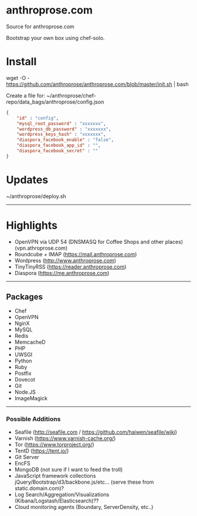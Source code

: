 anthroprose.com
===============

Source for anthroprose.com

Bootstrap your own box using chef-solo.

# Install

wget -O - https://github.com/anthroprose/anthroprose.com/blob/master/init.sh | bash

Create a file for: ~/anthroprose/chef-repo/data_bags/anthroprose/config.json

```json
{
	"id" : "config",
    "mysql_root_password" : "xxxxxxx",
    "wordpress_db_password" : "xxxxxxx",
    "wordpress_keys_hash" : "xxxxxxx",
    "diaspora_facebook_enable" : "false",
    "diaspora_facebook_app_id" : "",
    "diaspora_facebook_secret" : ""
}

```

# Updates

~/anthroprose/deploy.sh

----------------------------------------

# Highlights

* OpenVPN via UDP 54 (DNSMASQ for Coffee Shops and other places) (vpn.athroprose.com)
* Roundcube + IMAP (https://mail.anthroprose.com)
* Wordpress (http://www.anthroprose.com)
* TinyTinyRSS (https://reader.anthroprose.com)
* Diaspora (https://me.anthroprose.com)

----------------------------------------

## Packages

* Chef
* OpenVPN
* NginX
* MySQL
* Redis
* MemcacheD
* PHP
* UWSGI
* Python
* Ruby
* Postfix
* Dovecot
* Git
* Node.JS
* ImageMagick

----------------------------------------
### Possible Additions

* Seafile (http://seafile.com / https://github.com/haiwen/seafile/wiki)
* Varnish (https://www.varnish-cache.org/)
* Tor (https://www.torproject.org/)
* TentD (https://tent.io/)
* Git Server
* EncFS
* MongoDB (not sure if I want to feed the troll)
* JavaScript framework collections jQuery/Bootstrap/d3/backbone.js/etc... (serve these from static.domain.com)?
* Log Search/Aggregation/Visualizations (Kibana/Logstash/Elasticsearch)??
* Cloud monitoring agents (Boundary, ServerDensity, etc..)
